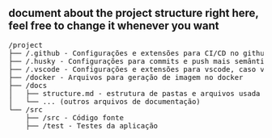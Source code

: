 ## document about the project structure right here, feel free to change it whenever you want

<pre>
/project
├── /.github - Configurações e extensões para CI/CD no github
├── /.husky - Configurações para commits e push mais semânticos
├── /.vscode - Configurações e extensões para vscode, caso você use
├── /docker - Arquivos para geração de imagem no docker
├── /docs
│   ├── structure.md - estrutura de pastas e arquivos usada no projeto
│   └── ... (outros arquivos de documentação)
└── /src
    ├── /src - Código fonte
    ├── /test - Testes da aplicação
</pre>